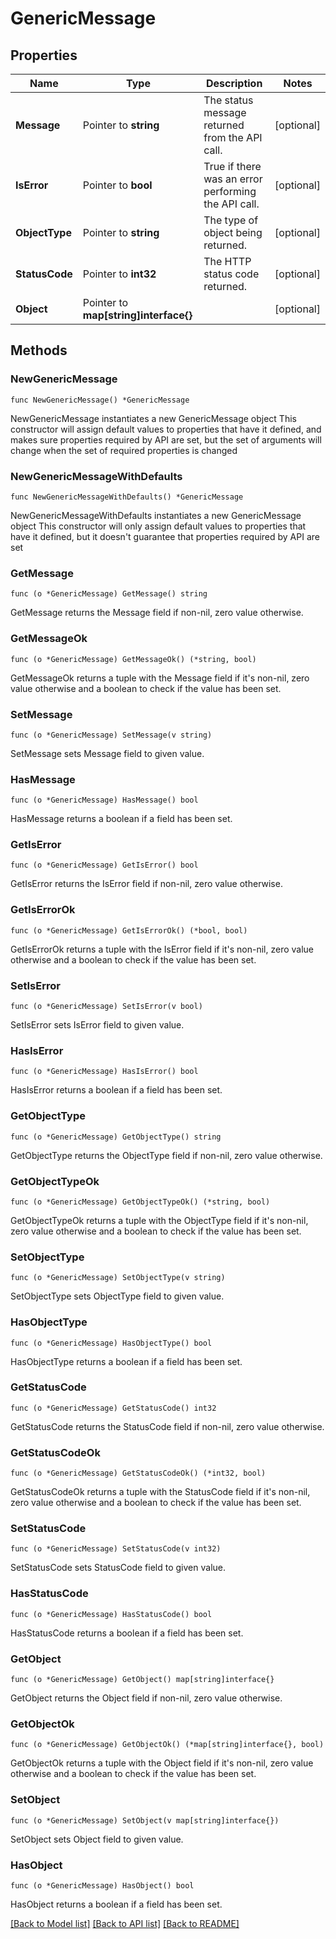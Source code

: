 # GenericMessage

## Properties

Name | Type | Description | Notes
------------ | ------------- | ------------- | -------------
**Message** | Pointer to **string** | The status message returned from the API call. | [optional] 
**IsError** | Pointer to **bool** | True if there was an error performing the API call. | [optional] 
**ObjectType** | Pointer to **string** | The type of object being returned. | [optional] 
**StatusCode** | Pointer to **int32** | The HTTP status code returned. | [optional] 
**Object** | Pointer to **map[string]interface{}** |  | [optional] 

## Methods

### NewGenericMessage

`func NewGenericMessage() *GenericMessage`

NewGenericMessage instantiates a new GenericMessage object
This constructor will assign default values to properties that have it defined,
and makes sure properties required by API are set, but the set of arguments
will change when the set of required properties is changed

### NewGenericMessageWithDefaults

`func NewGenericMessageWithDefaults() *GenericMessage`

NewGenericMessageWithDefaults instantiates a new GenericMessage object
This constructor will only assign default values to properties that have it defined,
but it doesn't guarantee that properties required by API are set

### GetMessage

`func (o *GenericMessage) GetMessage() string`

GetMessage returns the Message field if non-nil, zero value otherwise.

### GetMessageOk

`func (o *GenericMessage) GetMessageOk() (*string, bool)`

GetMessageOk returns a tuple with the Message field if it's non-nil, zero value otherwise
and a boolean to check if the value has been set.

### SetMessage

`func (o *GenericMessage) SetMessage(v string)`

SetMessage sets Message field to given value.

### HasMessage

`func (o *GenericMessage) HasMessage() bool`

HasMessage returns a boolean if a field has been set.

### GetIsError

`func (o *GenericMessage) GetIsError() bool`

GetIsError returns the IsError field if non-nil, zero value otherwise.

### GetIsErrorOk

`func (o *GenericMessage) GetIsErrorOk() (*bool, bool)`

GetIsErrorOk returns a tuple with the IsError field if it's non-nil, zero value otherwise
and a boolean to check if the value has been set.

### SetIsError

`func (o *GenericMessage) SetIsError(v bool)`

SetIsError sets IsError field to given value.

### HasIsError

`func (o *GenericMessage) HasIsError() bool`

HasIsError returns a boolean if a field has been set.

### GetObjectType

`func (o *GenericMessage) GetObjectType() string`

GetObjectType returns the ObjectType field if non-nil, zero value otherwise.

### GetObjectTypeOk

`func (o *GenericMessage) GetObjectTypeOk() (*string, bool)`

GetObjectTypeOk returns a tuple with the ObjectType field if it's non-nil, zero value otherwise
and a boolean to check if the value has been set.

### SetObjectType

`func (o *GenericMessage) SetObjectType(v string)`

SetObjectType sets ObjectType field to given value.

### HasObjectType

`func (o *GenericMessage) HasObjectType() bool`

HasObjectType returns a boolean if a field has been set.

### GetStatusCode

`func (o *GenericMessage) GetStatusCode() int32`

GetStatusCode returns the StatusCode field if non-nil, zero value otherwise.

### GetStatusCodeOk

`func (o *GenericMessage) GetStatusCodeOk() (*int32, bool)`

GetStatusCodeOk returns a tuple with the StatusCode field if it's non-nil, zero value otherwise
and a boolean to check if the value has been set.

### SetStatusCode

`func (o *GenericMessage) SetStatusCode(v int32)`

SetStatusCode sets StatusCode field to given value.

### HasStatusCode

`func (o *GenericMessage) HasStatusCode() bool`

HasStatusCode returns a boolean if a field has been set.

### GetObject

`func (o *GenericMessage) GetObject() map[string]interface{}`

GetObject returns the Object field if non-nil, zero value otherwise.

### GetObjectOk

`func (o *GenericMessage) GetObjectOk() (*map[string]interface{}, bool)`

GetObjectOk returns a tuple with the Object field if it's non-nil, zero value otherwise
and a boolean to check if the value has been set.

### SetObject

`func (o *GenericMessage) SetObject(v map[string]interface{})`

SetObject sets Object field to given value.

### HasObject

`func (o *GenericMessage) HasObject() bool`

HasObject returns a boolean if a field has been set.


[[Back to Model list]](../README.md#documentation-for-models) [[Back to API list]](../README.md#documentation-for-api-endpoints) [[Back to README]](../README.md)


